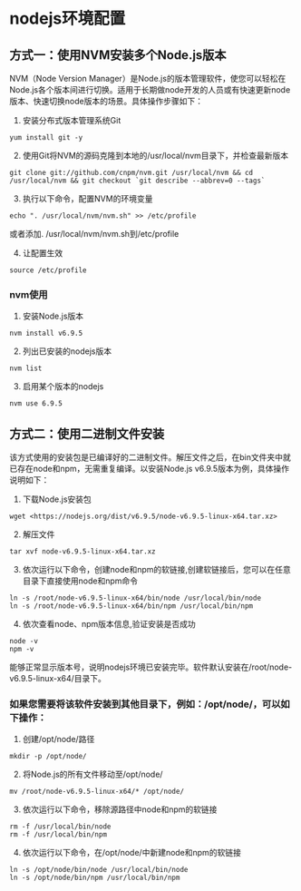 <!--
 * @author: ares
 * @date: 2022-01-13 15:56:26
 * @lastEditTime: 2022-01-13 15:56:26
 * @lastEditors: ares
 * @description: 
 * 
-->
# nodejs环境配置

## 方式一：使用NVM安装多个Node.js版本

NVM（Node Version Manager）是Node.js的版本管理软件，使您可以轻松在Node.js各个版本间进行切换。适用于长期做node开发的人员或有快速更新node版本、快速切换node版本的场景。具体操作步骤如下：

1. 安装分布式版本管理系统Git

```shell
yum install git -y
```

2. 使用Git将NVM的源码克隆到本地的/usr/local/nvm目录下，并检查最新版本

```shell
git clone git://github.com/cnpm/nvm.git /usr/local/nvm && cd /usr/local/nvm && git checkout `git describe --abbrev=0 --tags`
```

3. 执行以下命令，配置NVM的环境变量

```shell
echo ". /usr/local/nvm/nvm.sh" >> /etc/profile
```

或者添加. /usr/local/nvm/nvm.sh到/etc/profile

4. 让配置生效

```shell
source /etc/profile
```

### nvm使用

1. 安装Node.js版本

```shell
nvm install v6.9.5
```

2. 列出已安装的nodejs版本

```shell
nvm list
```
3. 启用某个版本的nodejs

```shell
nvm use 6.9.5
```

## 方式二：使用二进制文件安装

该方式使用的安装包是已编译好的二进制文件。解压文件之后，在bin文件夹中就已存在node和npm，无需重复编译。以安装Node.js v6.9.5版本为例，具体操作说明如下：

1. 下载Node.js安装包

```shell
wget <https://nodejs.org/dist/v6.9.5/node-v6.9.5-linux-x64.tar.xz>
```

2. 解压文件

```shell
tar xvf node-v6.9.5-linux-x64.tar.xz
```

3. 依次运行以下命令，创建node和npm的软链接,创建软链接后，您可以在任意目录下直接使用node和npm命令

```shell
ln -s /root/node-v6.9.5-linux-x64/bin/node /usr/local/bin/node
ln -s /root/node-v6.9.5-linux-x64/bin/npm /usr/local/bin/npm
```

4. 依次查看node、npm版本信息,验证安装是否成功

```
node -v
npm -v
```

能够正常显示版本号，说明nodejs环境已安装完毕。软件默认安装在/root/node-v6.9.5-linux-x64/目录下。

### 如果您需要将该软件安装到其他目录下，例如：/opt/node/，可以如下操作：

1. 创建/opt/node/路径

```shell
mkdir -p /opt/node/
```

2. 将Node.js的所有文件移动至/opt/node/

```shell
mv /root/node-v6.9.5-linux-x64/* /opt/node/
```

3. 依次运行以下命令，移除源路径中node和npm的软链接

```shell
rm -f /usr/local/bin/node
rm -f /usr/local/bin/npm
```

4. 依次运行以下命令，在/opt/node/中新建node和npm的软链接

```shell
ln -s /opt/node/bin/node /usr/local/bin/node
ln -s /opt/node/bin/npm /usr/local/bin/npm
```